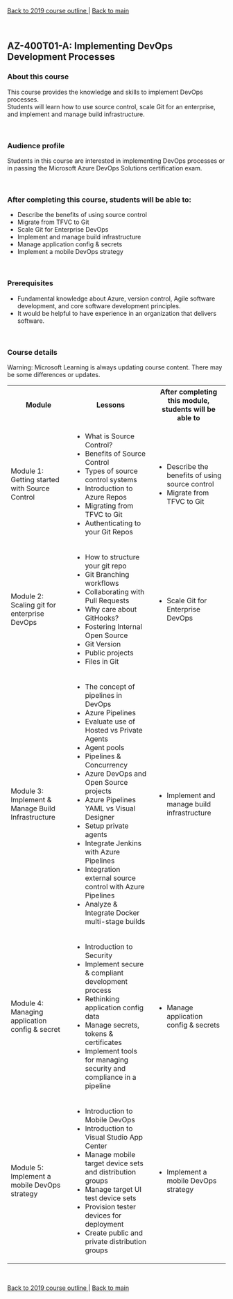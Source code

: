 [Back to 2019 course outline ](README.md) | [Back to main](../README.md)

<br/>



##  AZ-400T01-A: Implementing DevOps Development Processes

### About this course

This course provides the knowledge and skills to implement DevOps processes.  
Students will learn how to use source control, scale Git for an enterprise, and implement and manage build infrastructure.

<br/> 

### Audience profile

Students in this course are interested in implementing DevOps processes or in passing the Microsoft Azure DevOps Solutions certification exam.

<br/> 

### After completing this course, students will be able to:
 * Describe the benefits of using source control
 * Migrate from TFVC to Git
 * Scale Git for Enterprise DevOps
 * Implement and manage build infrastructure
 * Manage application config & secrets
 * Implement a mobile DevOps strategy
 
 <br/> 
 
### Prerequisites
* Fundamental knowledge about Azure, version control, Agile software development, and core software development principles.   
* It would be helpful to have experience in an organization that delivers software.

<br/> 

### Course details

Warning: Microsoft Learning is always updating course content. There may be some differences or updates.

<table>
    <tbody>
        <tr>
            <th align="center">Module</th>
            <th align="center">Lessons</th>
            <th align="center">After completing this module, students will be able to</th>
        </tr>
        <tr>
            <td>Module 1: Getting started with Source Control</td>
            <td>
                <ul>
                    <li>What is Source Control?</li>
                    <li>Benefits of Source Control</li>
                    <li>Types of source control systems</li>
                    <li>Introduction to Azure Repos</li>
                    <li>Migrating from TFVC to Git</li>
                    <li>Authenticating to your Git Repos</li>
                </ul>
            </td>
            <td>
                <ul>
                    <li>Describe the benefits of using source control</li>
                    <li>Migrate from TFVC to Git</li>
                </ul>
            </td>
        </tr>
        <tr>
            <td>Module 2: Scaling git for enterprise DevOps</td>
            <td>
                <ul>
                    <li>How to structure your git repo</li>
                    <li>Git Branching workflows</li>
                    <li>Collaborating with Pull Requests</li>
                    <li>Why care about GitHooks?</li>
                    <li>Fostering Internal Open Source</li>
                    <li>Git Version</li>
                    <li>Public projects</li>
                    <li>Files in Git</li>
                </ul>
            </td>
            <td>
                <ul>
                    <li>Scale Git for Enterprise DevOps</li>
                </ul>
            </td>
        </tr>
        <tr>
            <td>Module 3: Implement & Manage Build Infrastructure</td>
            <td>
                <ul>
                    <li>The concept of pipelines in DevOps</li>
                    <li>Azure Pipelines</li>
                    <li>Evaluate use of Hosted vs Private Agents</li>
                    <li>Agent pools</li>
                    <li>Pipelines & Concurrency</li>
                    <li>Azure DevOps and Open Source projects</li>
                    <li>Azure Pipelines YAML vs Visual Designer</li>
                    <li>Setup private agents</li>
                    <li>Integrate Jenkins with Azure Pipelines</li>
                    <li>Integration external source control with Azure Pipelines</li>
                    <li>Analyze & Integrate Docker multi-stage builds</li>
                </ul>
            </td>
            <td>
                <ul>
                    <li>Implement and manage build infrastructure</li>
                </ul>
            </td>
        </tr>
        <tr>
            <td>Module 4: Managing application config & secret</td>
            <td>
                <ul>
                    <li>Introduction to Security</li>
                    <li>Implement secure & compliant development process</li>
                    <li>Rethinking application config data</li>
                    <li>Manage secrets, tokens & certificates</li>
                    <li>Implement tools for managing security and compliance in a pipeline</li>
                </ul>
            </td>
            <td>
                <ul>
                    <li>Manage application config & secrets</li>
                </ul>
            </td>
        </tr>
        <tr>
            <td>Module 5: Implement a mobile DevOps strategy</td>
            <td>
                <ul>
                    <li>Introduction to Mobile DevOps</li>
                    <li>Introduction to Visual Studio App Center</li>
                    <li>Manage mobile target device sets and distribution groups</li>
                    <li>Manage target UI test device sets</li>
                    <li>Provision tester devices for deployment</li>
                    <li>Create public and private distribution groups</li>
                </ul>
            </td>
            <td>
                <ul>
                    <li>Implement a mobile DevOps strategy</li>
                </ul>
            </td>
        </tr>
    </tbody>
</table>

<br/>

[Back to 2019 course outline ](README.md) | [Back to main](../README.md)

<br/>